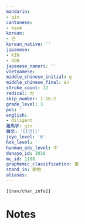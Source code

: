```yaml
---
mandarin:
- qín
cantonese:
- kan4
korean:
- 근
korean_native: ''
japanese:
- KIN
- GON
japanese_nanori: ''
vietnamese:
middle_chinese_initial: g
middle_chinese_final: ɨn
stroke_count: 12
radical: 力
skip_number: 1-10-2
grade_level: 3
pos: ''
english:
- diligent
羅馬字: gin
韓文: '[[긴]]'
joyo_level: '6'
hsk_level: ''
hanmun_edu_level: 中
danayo_id: 3038
mc_id: 1108
graphemic_classification: 菫
stand_in: 勤勉
aliases:
---
```

```meta-bind-embed
[[nav/char_info]]
```

# Notes
